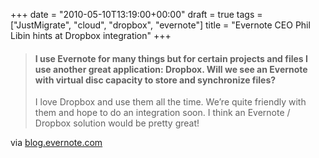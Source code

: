 +++
date = "2010-05-10T13:19:00+00:00"
draft = true
tags = ["JustMigrate", "cloud", "dropbox", "evernote"]
title = "Evernote CEO Phil Libin hints at Dropbox integration"
+++
<div class="posterous_bookmarklet_entry">
<blockquote class="posterous_long_quote">
<h4>I use Evernote for many things but for certain projects and files I use another great application: Dropbox. Will we see an Evernote with virtual disc capacity to store and synchronize files?</h4>
<p>I love Dropbox and use them all the time. We’re quite friendly with them and hope to do an integration soon. I think an Evernote / Dropbox solution would be pretty great!</p>
</blockquote>
<div class="posterous_quote_citation">via <a href="http://blog.evernote.com/2010/04/27/thinkwasabi-interview-with-evernote-ceo-phil-libin/">blog.evernote.com</a>
</div>
<p> </p>
</div>